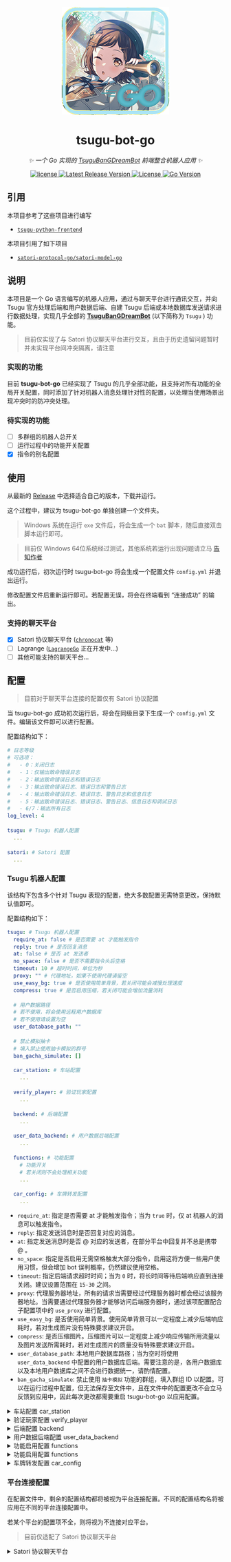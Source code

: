 <div align="center">

![tsugu-bot-go logo](https://github.com/WindowsSov8forUs/tsugu-bot-go/blob/main/logo/tsugu-bot-go.png)

# tsugu-bot-go

_✨ 一个 Go 实现的 [TsuguBanGDreamBot](https://github.com/Yamamoto-2/tsugu-bangdream-bot) 前端整合机器人应用 ✨_

</div>

<p align="center">

<a href="https://github.com/Yamamoto-2/tsugu-bangdream-bot">
  <img src="https://img.shields.io/badge/tsugu bangdream bot-v2 api-FFEE88" alt="license">
</a>

<a href="https://github.com/WindowsSov8forUs/tsugu-bot-go">
  <img src="https://img.shields.io/github/v/release/WindowsSov8forUs/tsugu-bot-go" alt="Latest Release Version">
</a>

<a href="https://github.com/WindowsSov8forUs/tsugu-bot-go/blob/main/LICENSE">
  <img src="https://img.shields.io/github/license/WindowsSov8forUs/tsugu-bot-go" alt="License">
</a>

<a href="https://golang.org/dl/">
  <img src="https://img.shields.io/github/go-mod/go-version/WindowsSov8forUs/tsugu-bot-go" alt="Go Version">
</a>

</p>

## 引用

本项目参考了这些项目进行编写

- [`tsugu-python-frontend`](https://github.com/kumoSleeping/tsugu-python-frontend)

本项目引用了如下项目

- [`satori-protocol-go/satori-model-go`](https://github.com/satori-protocol-go/satori-model-go)

## 说明

本项目是一个 Go 语言编写的机器人应用，通过与聊天平台进行通讯交互，并向 Tsugu 官方处理后端和用户数据后端、自建 Tsugu 后端或本地数据库发送请求进行数据处理，实现几乎全部的 **[TsuguBanGDreamBot](https://github.com/Yamamoto-2/tsugu-bangdream-bot)** (以下简称为 `Tsugu` ) 功能。

> 目前仅实现了与 Satori 协议聊天平台进行交互，且由于历史遗留问题暂时并未实现平台间冲突隔离，请注意

### 实现的功能

目前 **tsugu-bot-go** 已经实现了 Tsugu 的几乎全部功能，且支持对所有功能的全局开关配置，同时添加了针对机器人消息处理针对性的配置，以处理当使用场景出现冲突时的防冲突处理。

### 待实现的功能

- [ ] 多群组的机器人总开关
- [ ] 运行过程中的功能开关配置
- [x] 指令的别名配置

## 使用

从最新的 [Release](https://github.com/WindowsSov8forUs/tsugu-bot-go/releases) 中选择适合自己的版本，下载并运行。

这个过程中，建议为 tsugu-bot-go 单独创建一个文件夹。

> Windows 系统在运行 `exe` 文件后，将会生成一个 `bat` 脚本，随后直接双击脚本运行即可。

> 目前仅 Windows 64位系统经过测试，其他系统若运行出现问题请立马 [告知作者](https://github.com/WindowsSov8forUs/tsugu-bot-go/issues)

成功运行后，初次运行时 tsugu-bot-go 将会生成一个配置文件 `config.yml` 并退出运行。

修改配置文件后重新运行即可。若配置无误，将会在终端看到 “连接成功” 的输出。

### 支持的聊天平台

- [x] Satori 协议聊天平台 ([`chronocat`](https://github.com/chrononeko/chronocat) 等)
- [ ] Lagrange ([`LagrangeGo`](https://github.com/LagrangeDev/LagrangeGo) 正在开发中...)
- [ ] 其他可能支持的聊天平台...

## 配置

> 目前对于聊天平台连接的配置仅有 Satori 协议配置

当 tsugu-bot-go 成功初次运行后，将会在同级目录下生成一个 `config.yml` 文件。编辑该文件即可以进行配置。

配置结构如下：

```yaml
# 日志等级
# 可选项：
#   - 0：关闭日志
#   - 1：仅输出致命错误日志
#   - 2：输出致命错误日志和错误日志
#   - 3：输出致命错误日志、错误日志和警告日志
#   - 4：输出致命错误日志、错误日志、警告日志和信息日志
#   - 5：输出致命错误日志、错误日志、警告日志、信息日志和调试日志
#   - 6/7：输出所有日志
log_level: 4

tsugu: # Tsugu 机器人配置
  ...

satori: # Satori 配置
  ...
```

### Tsugu 机器人配置

该结构下包含多个针对 Tsugu 表现的配置，绝大多数配置无需特意更改，保持默认值即可。

配置结构如下：

```yaml
tsugu: # Tsugu 机器人配置
  require_at: false # 是否需要 at 才能触发指令
  reply: true # 是否回复消息
  at: false # 是否 at 发送者
  no_space: false # 是否不需要指令头后空格
  timeout: 10 # 超时时间，单位为秒
  proxy: "" # 代理地址，如果不使用代理请留空
  use_easy_bg: true # 是否使用简单背景，若关闭可能会减慢处理速度
  compress: true # 是否启用压缩，若关闭可能会增加流量消耗

  # 用户数据路径
  # 若不使用，将会使用远程用户数据库
  # 若不使用请设置为空
  user_database_path: ""

  # 禁止模拟抽卡
  # 填入禁止使用抽卡模拟的群号
  ban_gacha_simulate: []

  car_station: # 车站配置
    ...

  verify_player: # 验证玩家配置
    ...

  backend: # 后端配置
    ...

  user_data_backend: # 用户数据后端配置
    ...

  functions: # 功能配置
    # 功能开关
    # 若关闭则不会处理相关功能
    ...

  car_config: # 车牌转发配置
    ...
```

- `require_at`: 指定是否需要 at 才能触发指令；当为 `true` 时，仅 at 机器人的消息可以触发指令。
- `reply`: 指定发送消息时是否回复对应的消息。
- `at`: 指定发送消息时是否 @ 对应的发送者，在部分平台中回复并不总是携带 @ 。
- `no_space`: 指定是否启用无需空格触发大部分指令，启用这将方便一些用户使用习惯，但会增加 bot 误判概率，仍然建议使用空格。
- `timeout`: 指定后端请求超时时间；当为 `0` 时，将长时间等待后端响应直到连接关闭。建议设置范围在 `15-30` 之间。
- `proxy`: 代理服务器地址，所有的请求当需要经过代理服务器时都会经过该服务器地址。当需要通过代理服务器才能够访问后端服务器时，通过该项配置配合子配置项中的 `use_proxy` 进行配置。
- `use_easy_bg`: 是否使用简单背景。使用简单背景可以一定程度上减少后端响应耗时，若对生成图片没有特殊要求建议开启。
- `compress`: 是否压缩图片。压缩图片可以一定程度上减少响应传输所用流量以及图片发送所需耗时，若对生成图片的质量没有特殊要求建议开启。
- `user_database_path`: 本地用户数据库路径；当为空时将使用 `user_data_backend` 中配置的用户数据库后端。需要注意的是，各用户数据库以及本地用户数据库之间不会进行数据统一，请酌情配置。
- `ban_gacha_simulate`: 禁止使用 `抽卡模拟` 功能的群组，填入群组 ID 以配置。可以在运行过程中配置，但无法保存至文件中，且在文件中的配置更改不会立马反馈到应用中，因此每次更改都需要重启 tsugu-bot-go 以应用配置。

<details>
<summary>车站配置 car_station</summary>

#### 车站配置 `car_station`

`car_station` 子配置项用于对车牌转发进行配置。需要注意的是，车牌转发依然受 `require_at` 控制，因此当 `require_at` 为 `true` 时，仍然需要 at 机器人才能够进行车牌转发。此时建议开启 `forward_response` 选项，以即时得知车牌是否转发成功。

配置结构如下：

```yaml
  car_station: # 车站配置
    bandori_station_token: "" # BanG Dream! 车站令牌
    forward_response: false # 是否转发响应
    response_content: "" # 响应内容，只有在转发响应为 true 时有效
```

- `bandori_station_token`: 车站转发所需令牌。若没有自己的令牌，可不填，将会默认使用 Tsugu 的令牌。
- `forward_response`: 是否在转发成功后进行响应。若为 `true` 则将会在转发成功后回复车牌所在消息，否则将会保持静默。
- `response_content`: 仅当 `forward_response` 为 `true` 时有效，可用于自定义转发成功后的回复消息。此时若此配置留空，则会回复默认的转发成功消息。

</details>

<details>
<summary>验证玩家配置 verify_player</summary>

#### 验证玩家配置 `verify_player`

`verify_player` 子配置项用于对验证玩家进行配置。目前只有 `use_proxy` 唯一一个配置项，用于控制当使用本地用户数据库时是否使用代理服务器。

由于当使用本地用户数据库时，验证玩家需要访问 **[bestdori](https://bestdori.com/)** ，因此若您的机器人所在网络环境无法直接访问 bestdori 或访问不稳定，且需要使用本地用户数据库，建议启用该配置。

配置结构如下：

```yaml
  verify_player: # 验证玩家配置
    use_proxy: false # 是否使用代理
```

</details>

<details>
<summary>后端配置 backend</summary>

#### 后端配置 `backend`

`backend` 子配置项用于对后端进行配置。一般不需要更改该子配置。

配置结构如下：

```yaml
  backend: # 后端配置
    url: "http://tsugubot.com:8080" # 后端地址，默认为山本服务器后端地址，若有自建后端服务器可填入
    use_proxy: false # 是否使用代理
```

- `url`: 后端地址。默认为 Tsugu 官方后端地址，若有自建后端服务器且官方后端访问不稳定可以配置。
- `use_proxy`: 是否使用代理。若机器人所在网络环境访问后端受限，可启用该配置。

</details>

<details>
<summary>用户数据后端配置 user_data_backend</summary>

#### 用户数据后端配置 `user_data_backend`

`user_data_backend` 子配置项用于对用户数据后端进行配置。一般不需要更改该子配置。若配置了 `user_database_path` 选项，则表明启用了本地用户数据库，该子配置将无效。

配置结构如下：

```yaml
  user_data_backend: # 用户数据后端配置
    url: "http://tsugubot.com:8080" # 用户数据后端地址，默认为山本服务器后端地址，若有自建后端服务器可填入
    use_proxy: false # 是否使用代理
```

- `url`: 后端地址。默认为 Tsugu 官方后端地址，若有自建后端服务器且官方后端访问不稳定可以配置。
- `use_proxy`: 是否使用代理。若机器人所在网络环境访问后端受限，可启用该配置。

</details>

<details>
<summary>功能启用配置 functions</summary>

#### 功能启用配置 `functions`

`functions` 子配置项用于对 tsugu-bot-go 所启用的功能进行配置。其中每个子配置项都是一个功能，设置为 `true` 则在全局启用该功能，否则在全局关闭该功能。默认为全部开启，一般不需要进行更改。

配置结构如下：

```yaml
  functions: # 功能配置
    # 功能开关
    # 若关闭则不会处理相关功能
    help: true # 帮助文档
    car_forward: true # 车牌转发
    change_main_server: true # 切换主服务器
    switch_car_forward: true # 是否允许指令开启车牌转发
    bind_player: true # 绑定玩家
    change_server_list: true # 切换服务器列表
    player_status: true # 玩家状态
    card_illustration: true # 查卡面
    player: true # 玩家信息
    gacha_simulatie: true # 抽卡模拟
    gacha: true # 查卡池
    event: true # 查活动
    song: true # 查歌曲
    song_meta: true # 查询分数表
    character: true # 查角色
    chart: true # 查谱面
    ycx: true # ycx
    ycx_all: true # ycxall
    lsycx: true # lsycx
    ycm: true # 有车吗
    card: true # 查卡
```

- `help`: 帮助消息，发送指定功能的帮助信息。
- `car_forward`: 车牌转发。
- `change_main_server`: 切换主服务器。
- `switch_car_forward`: 开启/关闭个人车牌转发。
- `bind_player`: 绑定玩家。
- `change_server_list`: 设置服务器列表。
- `player_status`: 玩家状态。
- `card_illustration`: 查卡面。
- `player`: 查询玩家信息。
- `gacha_simulatie`: 抽卡模拟。
- `gacha`: 查卡池。
- `event`: 查活动。
- `song`: 查歌曲。
- `song_meta`: 查分数表。
- `character`: 查角色。
- `chart`: 查谱面。
- `ycx`: 活动指定等级预测线。
- `ycx_all`: 活动全部预测线。
- `lsycx`: 活动的历史预测线。
- `ycm`: 有车吗？/查询车站车牌号。
- `card`: 查卡。

</details>

<details>
<summary>功能启用配置 functions</summary>

#### 指令别名配置 `command_alias`

`command_alias` 子配置项用于对 tsugu-bot-go 的指令进行别名配置。其中每个子配置项都是一个字符串列表。

配置结构如下：

```yaml
  command_alias: # 指令别名
    switch_gacha_simulate: [] # 开关本群抽卡模拟
    open_car_forward: [] # 开启车牌转发
    close_car_forward: [] # 关闭车牌转发
    bind_player: [] # 绑定玩家
    unbind_player: [解绑玩家] # 解绑玩家
    change_main_server: [服务器模式, 切换服务器] # 切换主服务器
    change_server_list: [默认服务器] # 设置默认服务器
    player_status: [] # 玩家状态
    ycm: [有车吗, 车来] # 有车吗
    search_player: [查询玩家] # 玩家信息
    search_card: [查卡牌] # 查卡
    card_illustration: [查卡插画, 查插画] # 查卡面
    search_character: [] # 查角色
    search_event: [] # 查活动
    search_song: [] # 查歌曲
    search_chart: [] # 查谱面
    song_meta: [查分数表, 查询分数榜, 查分数榜] # 查询分数表
    event_stage: [查stage, 查舞台, 查festival, 查5v5] # 查活动试炼
    search_gacha: [] # 查卡池
    ycx: [] # ycx
    ycx_all: [myycx] # ycxall
    lsycx: [] # lsycx
    gacha_simulatie: [] # 抽卡模拟
```

</details>

<details>
<summary>车牌转发配置 car_config</summary>

#### 车牌转发配置 `car_config`

`car_config` 子配置项用于对车牌转发功能进行配置。两个子配置项均为字符串数组。

该子配置项自带一定数量默认项，一般情况下不需要进行额外配置。

配置结构如下：

```yaml
  car_config: # 车牌转发配置
    car: # 有效车牌关键词
      ...
  
    fake: # 无效车牌关键词
      ...
```

- `car`: 有效车牌关键词。若消息中不含该数组内任一关键词则将被视为无效车牌，不予转发。
- `fake`: 无效车牌关键词。若消息中含有该数组内任一关键词则将被视为无效车牌，不予转发。

</details>

### 平台连接配置

在配置文件中，剩余的配置结构都将被视为平台连接配置。不同的配置结构名将被应用在不同的平台连接配置中。

若某个平台的配置项不全，则将视为不连接对应平台。

> 目前仅适配了 Satori 协议聊天平台

<details>
<summary>Satori 协议聊天平台</summary>

#### Satori 协议聊天平台

`satori` 配置项将用于对 **[Satori 协议](https://satori.js.org/zh-CN/)** 聊天平台进行配置。具体的配置内容请从对应的 Satori 平台内获得。

配置结构如下：

```yaml
satori: # Satori 配置
  version: 1 # Satori 版本，目前只有 1
  path: "" # Satori 部署路径，可以为空，如果不为空需要以 / 开头
  token: "" # 鉴权令牌，如果不设置则不会进行鉴权
  host: "http://127.0.0.1" # 主机地址
  port: 5140 # 端口
```

- `version`: Satori 协议版本号，输入对应版本号的数字即可。
    > 目前仅支持 `v1` 版本
- `path`: Satori 平台设置的机器人部署路径，若未设置则留空即可。
- `token`: Satori 平台与机器人应用连接所需的鉴权令牌，若无需鉴权则留空即可。若需要鉴权，留空则无法进行连接。
- `host`: Satori 平台与机器人应用连接的地址，若处于相同网络环境下则填入 `"http://127.0.0.1"` 即可。
- `port`: Satori 平台与机器人应用连接的端口，输入端口对应 `1-65535` 的数字即可。

</details>
